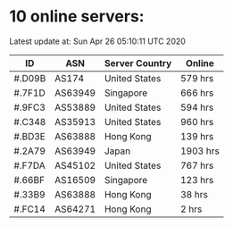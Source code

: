 # 10 online servers:

Latest update at: Sun Apr 26 05:10:11 UTC 2020

| ID | ASN | Server Country | Online |
| -- | --- | -------------- | ------ |
| #.D09B | AS174 | United States | 579 hrs |
| #.7F1D | AS63949 | Singapore | 666 hrs |
| #.9FC3 | AS53889 | United States | 594 hrs |
| #.C348 | AS35913 | United States | 960 hrs |
| #.BD3E | AS63888 | Hong Kong | 139 hrs |
| #.2A79 | AS63949 | Japan | 1903 hrs |
| #.F7DA | AS45102 | United States | 767 hrs |
| #.66BF | AS16509 | Singapore | 123 hrs |
| #.33B9 | AS63888 | Hong Kong | 38 hrs |
| #.FC14 | AS64271 | Hong Kong | 2 hrs |

